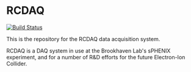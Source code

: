 # RCDAQ

[![Build Status](https://web.sdcc.bnl.gov/jenkins-sphenix/buildStatus/icon?job=sPHENIX/sPHENIX_RCDAQ_MasterBranch)](https://web.sdcc.bnl.gov/jenkins-sphenix/job/sPHENIX/job/sPHENIX_RCDAQ_MasterBranch/)

This is the repository for the RCDAQ data acquisition system.

RCDAQ is a DAQ system in use at the Brookhaven Lab's sPHENIX experiment, and for a number of R&D efforts for the future Electron-Ion Collider. 

